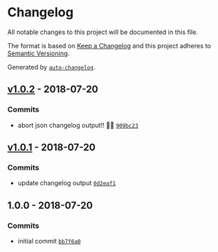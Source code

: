 # Changelog

All notable changes to this project will be documented in this file.

The format is based on [Keep a Changelog](http://keepachangelog.com/en/1.0.0/)
and this project adheres to [Semantic Versioning](http://semver.org/spec/v2.0.0.html).

Generated by [`auto-changelog`](https://github.com/CookPete/auto-changelog).

## [v1.0.2](https://github.com/TheGrimSilence/react-typescript-boillerplate/compare/v1.0.1...v1.0.2) - 2018-07-20

### Commits

- abort json changelog output!! 🙊🚨 [`909bc23`](https://github.com/TheGrimSilence/react-typescript-boillerplate/commit/909bc23cc8ee010797abdafe1ee5896bd5528024)

## [v1.0.1](https://github.com/TheGrimSilence/react-typescript-boillerplate/compare/1.0.0...v1.0.1) - 2018-07-20

### Commits

- update changelog output [`0d2eaf1`](https://github.com/TheGrimSilence/react-typescript-boillerplate/commit/0d2eaf153a6e6e1d3a34c88aab779e7831576a56)

## 1.0.0 - 2018-07-20

### Commits

- initial commit [`bb7f6a0`](https://github.com/TheGrimSilence/react-typescript-boillerplate/commit/bb7f6a0f902b90efa5d4f4bd03d4cdb1dfcd39ac)
